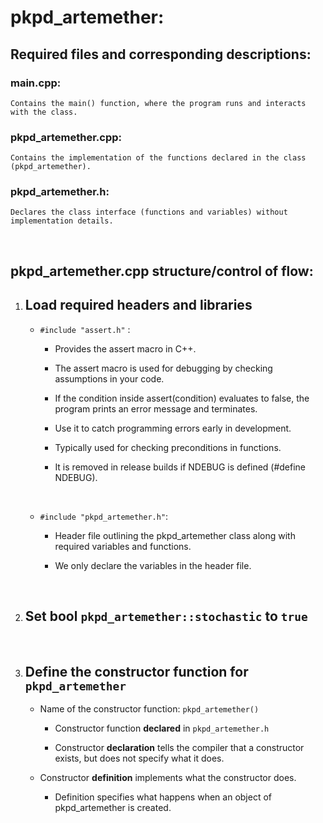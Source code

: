 # pkpd_artemether:

## Required files and corresponding descriptions:

### main.cpp: 
	Contains the main() function, where the program runs and interacts with the class.

### pkpd_artemether.cpp: 
	Contains the implementation of the functions declared in the class (pkpd_artemether).

### pkpd_artemether.h: 
	Declares the class interface (functions and variables) without implementation details.

<br>

## pkpd_artemether.cpp structure/control of flow:

1. Load required headers and libraries
	-
	* ``` #include "assert.h" ``` : 

		* Provides the assert macro in C++.
		* The assert macro is used for debugging by checking assumptions in your code.
		* If the condition inside assert(condition) evaluates to false, the program prints an error message and terminates. 

    	* Use it to catch programming errors early in development.
		* Typically used for checking preconditions in functions.
    	* It is removed in release builds if NDEBUG is defined (#define NDEBUG).

	<br>

	* ``` #include "pkpd_artemether.h" ```: 

		* Header file outlining the pkpd_artemether class along with required variables and functions.

		* We only declare the variables in the header file.

<br>

2. Set bool ```pkpd_artemether::stochastic``` to ```true```
	- 
<br>

3. Define the constructor function for ```pkpd_artemether```
	-
	* Name of the constructor function: ```pkpd_artemether()```

		* Constructor function **declared** in ```pkpd_artemether.h```

		* Constructor **declaration** tells the compiler that a constructor exists, but does not specify what it does.
	
	* Constructor **definition** implements what the constructor does.
		* Definition specifies what happens when an object of pkpd_artemether is created.
		

